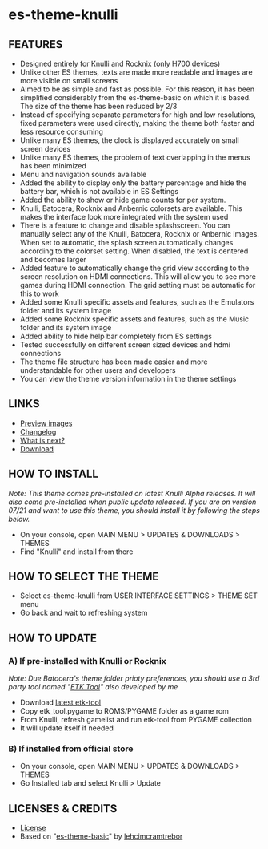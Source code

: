 # es-theme-knulli
## FEATURES
- Designed entirely for Knulli and Rocknix (only H700 devices)
- Unlike other ES themes, texts are made more readable and images are more visible on small screens
- Aimed to be as simple and fast as possible. For this reason, it has been simplified considerably from the es-theme-basic on which it is based. The size of the theme has been reduced by 2/3
- Instead of specifying separate parameters for high and low resolutions, fixed parameters were used directly, making the theme both faster and less resource consuming
- Unlike many ES themes, the clock is displayed accurately on small screen devices
- Unlike many ES themes, the problem of text overlapping in the menus has been minimized
- Menu and navigation sounds available
- Added the ability to display only the battery percentage and hide the battery bar, which is not available in ES Settings
- Added the ability to show or hide game counts for per system. 
- Knulli, Batocera, Rocknix and Anbernic colorsets are available. This makes the interface look more integrated with the system used
- There is a feature to change and disable splashscreen. You can manually select any of the Knulli, Batocera, Rocknix or Anbernic images. When set to automatic, the splash screen automatically changes according to the colorset setting. When disabled, the text is centered and becomes larger
- Added feature to automatically change the grid view according to the screen resolution on HDMI connections. This will allow you to see more games during HDMI connection. The grid setting must be automatic for this to work
- Added some Knulli specific assets and features, such as the Emulators folder and its system image
- Added some Rocknix specific assets and features, such as the Music folder and its system image
- Added ability to hide help bar completely from ES settings
- Tested successfully on different screen sized devices and hdmi connections
- The theme file structure has been made easier and more understandable for other users and developers
- You can view the theme version information in the theme settings
## LINKS
- [Preview images](https://github.com/symbuzzer/es-theme-knulli/blob/main/screenshots/README.md)
- [Changelog](https://github.com/symbuzzer/es-theme-knulli/blob/main/CHANGELOG.md)
- [What is next?](https://github.com/symbuzzer/es-theme-knulli/blob/main/ROADMAP.md)
- [Download](https://github.com/symbuzzer/es-theme-knulli/releases/latest/download/es-theme-knulli.zip)
## HOW TO INSTALL
  *Note: This theme comes pre-installed on latest Knulli Alpha releases. It will also come pre-installed when public update released. If you are on version 07/21 and want to use this theme, you should install it by following the steps below.*
- On your console, open MAIN MENU > UPDATES & DOWNLOADS > THEMES
- Find "Knulli" and install from there

## HOW TO SELECT THE THEME
- Select es-theme-knulli from USER INTERFACE SETTINGS > THEME SET menu
- Go back and wait to refreshing system

## HOW TO UPDATE
### A) If pre-installed with Knulli or Rocknix
*Note: Due Batocera's theme folder prioty preferences, you should use a 3rd party tool named "[ETK Tool](https://github.com/symbuzzer/etk_tool)" also developed by me*
- Download [latest etk-tool](https://github.com/symbuzzer/etk_tool/releases/latest/download/etk_tool.pygame)
- Copy etk_tool.pygame to ROMS/PYGAME folder as a game rom
- From Knulli, refresh gamelist and run etk-tool from PYGAME collection
- It will update itself if needed
### B) If installed from official store
- On your console, open MAIN MENU > UPDATES & DOWNLOADS > THEMES
- Go Installed tab and select Knulli > Update

## LICENSES & CREDITS
- [License](https://github.com/symbuzzer/es-theme-knulli/blob/main/LICENSE)
- Based on "[es-theme-basic](https://github.com/lehcimcramtrebor/es-theme-basic)" by [lehcimcramtrebor](https://github.com/lehcimcramtrebor)
